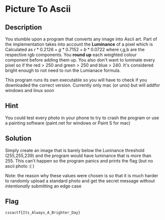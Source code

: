 # Picture To Ascii

## Description

You stumble upon a program that converts any image into Ascii art. Part of the implementation takes into account the **Luminance** of a pixel which is Calculated as $r * 0.2126 + g * 0.7152 + b * 0.0722$ where r,g,b are the respective rgb components. You **round up** each weighted colour component before adding them up. You also don't want to luminate every pixel so if the red > 250 and green > 250 and blue > 240. It's considered bright enough to not need to run the Lumianace formula.

This program runs its own executable so you will have to check if you downloaded the correct version. Currently only mac (or unix) but will addfor windows and linux soon

## Hint

You could test every photo in your phone to try to crash the program or use a painting software (paint.net for windows or Paint S for mac)

## Solution

Simply create an image that is barely below the Luninance threshold (255,255,239) and the program would have luminance that is more than 255. This can't happen so the program panics and prints the flag (but no ascii photo :( )

Note: the reason why these values were chosen is so that it is much harder to randomly upload a standard photo and get the secret message without *intentionally* submitting an edge case

## Flag

`cssactf{Its_Always_A_Brighter_Day}`

